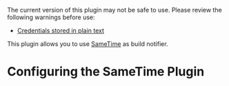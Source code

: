 The current version of this plugin may not be safe to use. Please review
the following warnings before use:

-   [Credentials stored in plain
    text](https://jenkins.io/security/advisory/2019-04-03/#SECURITY-1090)

This plugin allows you to use
[SameTime](http://www.ibm.com/lotus/sametime) as build notifier.

# Configuring the SameTime Plugin
